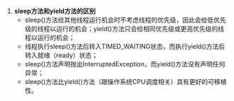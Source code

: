 1. **sleep方法和yield方法的区别**
   - sleep()方法给其他线程运行机会时不考虑线程的优先级，因此会给低优先级的线程以运行的机会；yield()方法只会给相同优先级或更高优先级的线程以运行的机会；
   - 线程执行sleep()方法后转入TIMED_WAITING状态，而执行yield()方法后转入就绪（ready）状态；
   - sleep()方法声明抛出InterruptedException，而yield()方法没有声明任何异常；
   - sleep()方法比yield()方法（跟操作系统CPU调度相关）具有更好的可移植性。